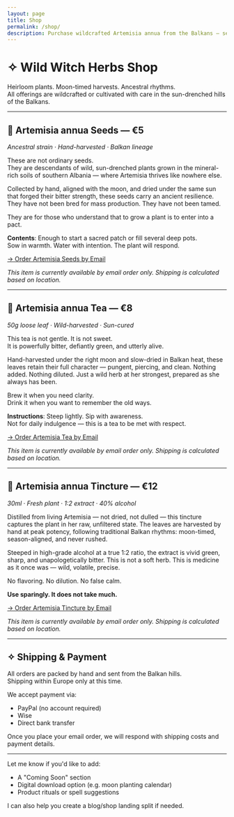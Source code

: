 ```yaml
---
layout: page
title: Shop
permalink: /shop/
description: Purchase wildcrafted Artemisia annua from the Balkans — seeds, tea, and tincture.
---
```


# ✧ Wild Witch Herbs Shop

Heirloom plants. Moon-timed harvests. Ancestral rhythms.  
All offerings are wildcrafted or cultivated with care in the sun-drenched hills of the Balkans.

---

## 🌿 Artemisia annua Seeds — €5  
*Ancestral strain · Hand-harvested · Balkan lineage*

These are not ordinary seeds.  
They are descendants of wild, sun-drenched plants grown in the mineral-rich soils of southern Albania — where Artemisia thrives like nowhere else.

Collected by hand, aligned with the moon, and dried under the same sun that forged their bitter strength, these seeds carry an ancient resilience. They have not been bred for mass production. They have not been tamed.

They are for those who understand that to grow a plant is to enter into a pact.

**Contents**: Enough to start a sacred patch or fill several deep pots.  
Sow in warmth. Water with intention. The plant will respond.

[→ Order Artemisia Seeds by Email](mailto:info@wildwitchherbs.com?subject=Order%20Request%20-%20Artemisia%20Seeds&body=Hi%20Wild%20Witch%20Herbs%2C%0A%0AI'd%20like%20to%20order%20the%20Artemisia%20annua%20Seeds.%0A%0AMy%20name%3A%0AMy%20shipping%20address%3A%0APreferred%20payment%20method%20(PayPal%2C%20Wise%2C%20bank)%3A%0A%0AThank%20you.)

*This item is currently available by email order only. Shipping is calculated based on location.*

---

## 🍵 Artemisia annua Tea — €8  
*50g loose leaf · Wild-harvested · Sun-cured*

This tea is not gentle. It is not sweet.  
It is powerfully bitter, defiantly green, and utterly alive.

Hand-harvested under the right moon and slow-dried in Balkan heat, these leaves retain their full character — pungent, piercing, and clean. Nothing added. Nothing diluted. Just a wild herb at her strongest, prepared as she always has been.

Brew it when you need clarity.  
Drink it when you want to remember the old ways.

**Instructions**: Steep lightly. Sip with awareness.  
Not for daily indulgence — this is a tea to be met with respect.

[→ Order Artemisia Tea by Email](mailto:info@wildwitchherbs.com?subject=Order%20Request%20-%20Artemisia%20Tea&body=Hi%20Wild%20Witch%20Herbs%2C%0A%0AI'd%20like%20to%20order%20the%20Artemisia%20annua%20Tea.%0A%0AMy%20name%3A%0AMy%20shipping%20address%3A%0APreferred%20payment%20method%20(PayPal%2C%20Wise%2C%20bank)%3A%0A%0AThank%20you.)

*This item is currently available by email order only. Shipping is calculated based on location.*

---

## 🧪 Artemisia annua Tincture — €12  
*30ml · Fresh plant · 1:2 extract · 40% alcohol*

Distilled from living Artemisia — not dried, not dulled — this tincture captures the plant in her raw, unfiltered state. The leaves are harvested by hand at peak potency, following traditional Balkan rhythms: moon-timed, season-aligned, and never rushed.

Steeped in high-grade alcohol at a true 1:2 ratio, the extract is vivid green, sharp, and unapologetically bitter. This is not a soft herb. This is medicine as it once was — wild, volatile, precise.

No flavoring. No dilution. No false calm.

**Use sparingly. It does not take much.**

[→ Order Artemisia Tincture by Email](mailto:info@wildwitchherbs.com?subject=Order%20Request%20-%20Artemisia%20Tincture&body=Hi%20Wild%20Witch%20Herbs%2C%0A%0AI'd%20like%20to%20order%20the%20Artemisia%20annua%20Tincture.%0A%0AMy%20name%3A%0AMy%20shipping%20address%3A%0APreferred%20payment%20method%20(PayPal%2C%20Wise%2C%20bank)%3A%0A%0AThank%20you.)

*This item is currently available by email order only. Shipping is calculated based on location.*

---

## ✧ Shipping & Payment

All orders are packed by hand and sent from the Balkan hills.  
Shipping within Europe only at this time.

We accept payment via:
- PayPal (no account required)
- Wise
- Direct bank transfer

Once you place your email order, we will respond with shipping costs and payment details.

---

Let me know if you'd like to add:
- A "Coming Soon" section
- Digital download option (e.g. moon planting calendar)
- Product rituals or spell suggestions

I can also help you create a blog/shop landing split if needed.

